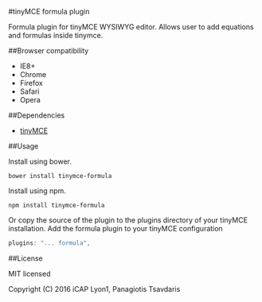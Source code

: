 #tinyMCE formula plugin

Formula plugin for tinyMCE WYSIWYG editor. Allows user to add equations and formulas inside tinymce.

##Browser compatibility

* IE8+
* Chrome
* Firefox
* Safari
* Opera

##Dependencies

* [tinyMCE](http://www.tinymce.com/)

##Usage

Install using bower.

```
bower install tinymce-formula
```

Install using npm.

```
npm install tinymce-formula
```

Or copy the source of the plugin to the plugins directory of your tinyMCE installation.
Add the formula plugin to your tinyMCE configuration

```javascript
plugins: "... formula",
```

##License

MIT licensed

Copyright (C) 2016 iCAP Lyon1, Panagiotis Tsavdaris